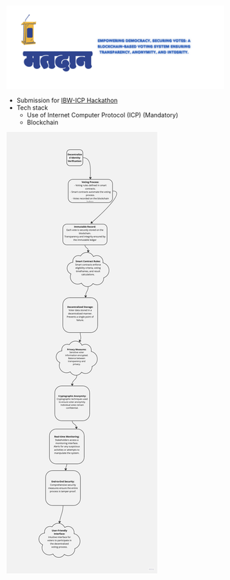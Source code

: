 ![Vote with blockchain](https://github.com/Swarnlataaa/Blockchain_voting/blob/main/vote.png)
- Submission for [IBW-ICP Hackathon](https://icpxibw.hackerearth.com/)
- Tech stack
   - Use of Internet Computer Protocol (ICP) (Mandatory)
   - Blockchain
  
![Flowchart](https://github.com/Swarnlataaa/Blockchain_voting/blob/main/flowchart.jpg)
